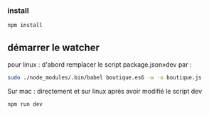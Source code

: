 ### install

```bash
npm install

```

## démarrer le watcher

pour linux : d'abord remplacer le script package.json»dev par :

```bash
sudo ./node_modules/.bin/babel boutique.es6 -w -o boutique.js
```

Sur mac : directement et sur linux après avoir modifié le script dev 

```bash
npm run dev
```

